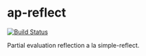 # ap-reflect

[![Build Status](https://travis-ci.org/cmc-msu-ai/ap-reflect.svg)](https://travis-ci.org/cmc-msu-ai/ap-reflect)

Partial evaluation reflection a la simple-reflect.
